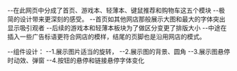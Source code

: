 --在此网页中分成了首页、游戏本、轻薄本、键鼠推荐和购物车这五个模块
--极简的设计带来更深刻的感受。
--首页如其他网店那般展示大图和最大的字体突出显示吸引观者
--后续的游戏本和轻薄本板块为了做区分变更了排版大小
--中途在插入一些广告标语更符合网店的模样，结尾的页脚也是沿用网店的模式。

--组件设计：
--1.展示图片适当的旋转，
--2.展示图的背景、圆角
--3.展示图悬停时动效、弹窗
--4.按钮的悬停和链接悬停字体变化
